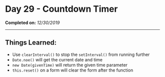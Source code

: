 # Day 29 - Countdown Timer

**Completed on:** _12/30/2019_

---

## Things Learned:

-   Use `clearInterval()` to stop the `setInterval()` from running further
-   `Date.noe()` will get the current date and time
-   `new Date(givenTime)` will return the given time parameter
-   `this.reset()` on a form will clear the form after the function
